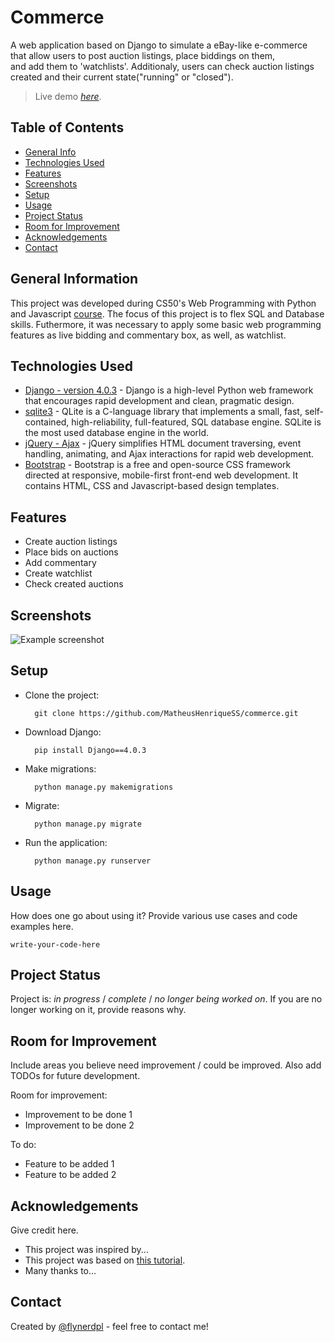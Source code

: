 # Commerce
A web application based on Django to simulate a eBay-like e-commerce that allow users to post auction listings, place biddings on them,<br>
and add them to 'watchlists'. Additionaly, users can check auction listings created and their current state("running" or "closed").
> Live demo [_here_](matheushenriquess.pythonanywhere.com). <!-- If you have the project hosted somewhere, include the link here. -->

## Table of Contents
* [General Info](#general-information)
* [Technologies Used](#technologies-used)
* [Features](#features)
* [Screenshots](#screenshots)
* [Setup](#setup)
* [Usage](#usage)
* [Project Status](#project-status)
* [Room for Improvement](#room-for-improvement)
* [Acknowledgements](#acknowledgements)
* [Contact](#contact)
<!-- * [License](#license) -->


## General Information
  This project was developed during CS50's Web Programming with Python and Javascript [course](https://cs50.harvard.edu/web/2020/). The focus of this project is to flex SQL and Database skills. Futhermore, it was necessary to apply some basic web programming features as live bidding and commentary box, as well, as watchlist.
<!-- You don't have to answer all the questions - just the ones relevant to your project. -->


## Technologies Used
- [Django - version 4.0.3](https://www.djangoproject.com/) - Django is a high-level Python web framework that encourages rapid development and clean, pragmatic design.
- [sqlite3](https://www.sqlite.org/index.html) - QLite is a C-language library that implements a small, fast, self-contained, high-reliability, full-featured, SQL database engine. SQLite is the most used database engine in the world.
- [jQuery - Ajax](https://jquery.com/) - jQuery simplifies HTML document traversing, event handling, animating, and Ajax interactions for rapid web development.
- [Bootstrap](https://getbootstrap.com/) - Bootstrap is a free and open-source CSS framework directed at responsive, mobile-first front-end web development. It contains HTML, CSS and Javascript-based design templates.


## Features
- Create auction listings
- Place bids on auctions
- Add commentary
- Create watchlist
- Check created auctions


## Screenshots
![Example screenshot](./img/screenshot.png)
<!-- If you have screenshots you'd like to share, include them here. -->


## Setup
- Clone the project:
  ```
    git clone https://github.com/MatheusHenriqueSS/commerce.git
  ```
- Download Django:
  ```
    pip install Django==4.0.3
  ```
- Make migrations:
  ```
    python manage.py makemigrations
  ```
- Migrate:
  ```
    python manage.py migrate
  ```
- Run the application:
  ```
    python manage.py runserver
  ```


## Usage
How does one go about using it?
Provide various use cases and code examples here.

`write-your-code-here`


## Project Status
Project is: _in progress_ / _complete_ / _no longer being worked on_. If you are no longer working on it, provide reasons why.


## Room for Improvement
Include areas you believe need improvement / could be improved. Also add TODOs for future development.

Room for improvement:
- Improvement to be done 1
- Improvement to be done 2

To do:
- Feature to be added 1
- Feature to be added 2


## Acknowledgements
Give credit here.
- This project was inspired by...
- This project was based on [this tutorial](https://www.example.com).
- Many thanks to...


## Contact
Created by [@flynerdpl](https://www.flynerd.pl/) - feel free to contact me!


<!-- Optional -->
<!-- ## License -->
<!-- This project is open source and available under the [... License](). -->

<!-- You don't have to include all sections - just the one's relevant to your project -->
